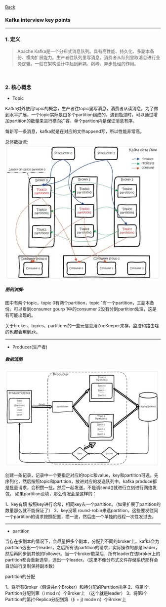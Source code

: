 [Back](../../README.md)

### Kafka interview key points

<hr>

### 1. 定义
>Apache Kafka是一个分布式消息队列。具有高性能、持久化、多副本备份、横向扩展能力。生产者往队列里写消息，消费者从队列里取消息进行业务逻辑。一般在架构设计中起到解耦、削峰、异步处理的作用。

&nbsp;

### 2. 核心概念


- Topic

Kafka对外使用topic的概念，生产者往topic里写消息，消费者从读消息。为了做到水平扩展，一个topic实际是由多个partition组成的，遇到瓶颈时，可以通过增加partition的数量来进行横向扩容。单个parition内是保证消息有序。

每新写一条消息，kafka就是在对应的文件append写，所以性能非常高。

总体数据流:
![kafka data flow](kafka_data_flow.png)


##### 图例讲解:
图中有两个topic，topic 0有两个partition，topic 1有一个partition，三副本备份。可以看到consumer gourp 1中的consumer 2没有分到partition处理，这是有可能出现的。

关于broker、topics、partitions的一些元信息用ZooKeeper来存，监控和路由啥的也都会用到zk。

<hr>

- Producer(生产者)

##### 数据流图

![producer data flow](producer_data_flow.png)

创建一条记录，记录中一个要指定对应的topic和value，key和partition可选。先序列化，然后按照topic和partition，放进对应的发送队列中。kafka produce都是批量请求，会积攒一批，然后一起发送，不是调send()就进行立刻进行网络发包。
如果partition没填，那么情况会是这样的：

1、key有填
按照key进行哈希，相同key去一个partition。（如果扩展了partition的数量那么就不能保证了）
2、key没填
round-robin来选partition，这些要发往同一个partition的请求按照配置，攒一波，然后由一个单独的线程一次性发过去。

<hr>

- partition

当存在多副本的情况下，会尽量把多个副本，分配到不同的broker上。kafka会为partition选出一个leader，之后所有该partition的请求，实际操作的都是leader，然后再同步到其他的follower。当一个broker歇菜后，所有leader在该broker上的partition都会重新选举，选出一个leader。（这里不像分布式文件存储系统那样会自动进行复制保持副本数）

partition的分配

1、将所有Broker（假设共n个Broker）和待分配的Partition排序
2、将第i个Partition分配到第（i mod n）个Broker上 （这个就是leader）
3、将第i个Partition的第j个Replica分配到第（(i + j) mode n）个Broker上



